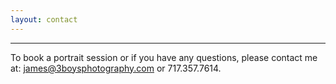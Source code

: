 ```yaml
---
layout: contact
---
```

__________________________________________________________________________________________________________________________
To book a portrait session or if you have any questions, please contact me at: <james@3boysphotography.com></code> or 717.357.7614.
